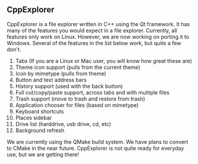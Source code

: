 ## CppExplorer

CppExplorer is a file explorer written in C++ using the Qt framework. It has many of the features you would expect in a file explorer. Currently, all features only work on Linux. However, we are now
working on porting it to Windows. Several of the features in the list below work, but quite a few don't.

1. Tabs (If you are a Linux or Mac user, you will know how great these are)
2. Theme icon support (pulls from the current theme)
3. Icon by mimetype (pulls from theme)
4. Button and text address bars
5. History support (used with the back button)
6. Full cut/copy/paste support, across tabs and with multiple files
7. Trash support (move to trash and restore from trash)
8. Application chooser for files (based on mimetype)
9. Keyboard shortcuts
10. Places sidebar
11. Drive list (harddrive, usb drive, cd, etc)
12. Background refresh   

We are currently using the QMake build system. We have plans to convert to CMake in the near future. CppExplorer is not quite ready for everyday use, but we are getting there!
